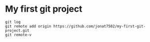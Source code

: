 # My first git project

```
git log
git remote add origin https://github.com/jonat7502/my-first-git-project.git
git remote-v
``` 